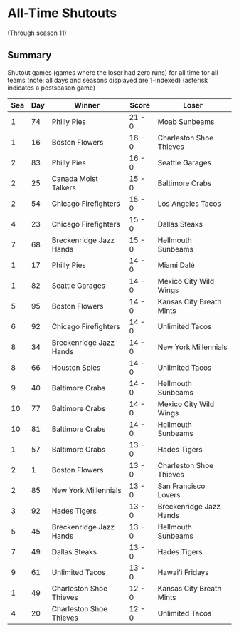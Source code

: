 # All-Time Shutouts
(Through season 11)

## Summary



Shutout games (games where the loser had zero runs) for all time for all teams (note: all days and seasons displayed are 1-indexed) (asterisk indicates a postseason game)


| Sea | Day | Winner | Score | Loser | 
| ------ |------ |------ |------ |------ |
| 1 | 74 | Philly Pies | 21 - 0 | Moab Sunbeams | 
| 1 | 16 | Boston Flowers | 18 - 0 | Charleston Shoe Thieves | 
| 2 | 83 | Philly Pies | 16 - 0 | Seattle Garages | 
| 2 | 25 | Canada Moist Talkers | 15 - 0 | Baltimore Crabs | 
| 2 | 54 | Chicago Firefighters | 15 - 0 | Los Angeles Tacos | 
| 4 | 23 | Chicago Firefighters | 15 - 0 | Dallas Steaks | 
| 7 | 68 | Breckenridge Jazz Hands | 15 - 0 | Hellmouth Sunbeams | 
| 1 | 17 | Philly Pies | 14 - 0 | Miami Dalé | 
| 1 | 82 | Seattle Garages | 14 - 0 | Mexico City Wild Wings | 
| 5 | 95 | Boston Flowers | 14 - 0 | Kansas City Breath Mints | 
| 6 | 92 | Chicago Firefighters | 14 - 0 | Unlimited Tacos | 
| 8 | 34 | Breckenridge Jazz Hands | 14 - 0 | New York Millennials | 
| 8 | 66 | Houston Spies | 14 - 0 | Unlimited Tacos | 
| 9 | 40 | Baltimore Crabs | 14 - 0 | Hellmouth Sunbeams | 
| 10 | 77 | Baltimore Crabs | 14 - 0 | Mexico City Wild Wings | 
| 10 | 81 | Baltimore Crabs | 14 - 0 | Hellmouth Sunbeams | 
| 1 | 57 | Baltimore Crabs | 13 - 0 | Hades Tigers | 
| 2 | 1 | Boston Flowers | 13 - 0 | Charleston Shoe Thieves | 
| 2 | 85 | New York Millennials | 13 - 0 | San Francisco Lovers | 
| 3 | 92 | Hades Tigers | 13 - 0 | Breckenridge Jazz Hands | 
| 5 | 45 | Breckenridge Jazz Hands | 13 - 0 | Hellmouth Sunbeams | 
| 7 | 49 | Dallas Steaks | 13 - 0 | Hades Tigers | 
| 9 | 61 | Unlimited Tacos | 13 - 0 | Hawai'i Fridays | 
| 1 | 49 | Charleston Shoe Thieves | 12 - 0 | Kansas City Breath Mints | 
| 4 | 20 | Charleston Shoe Thieves | 12 - 0 | Unlimited Tacos | 


